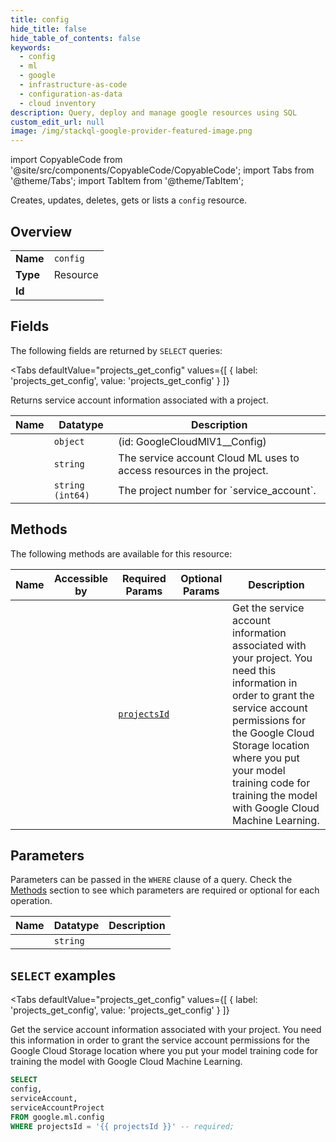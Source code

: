 ```yaml
--- 
title: config
hide_title: false
hide_table_of_contents: false
keywords:
  - config
  - ml
  - google
  - infrastructure-as-code
  - configuration-as-data
  - cloud inventory
description: Query, deploy and manage google resources using SQL
custom_edit_url: null
image: /img/stackql-google-provider-featured-image.png
---
```


import CopyableCode from '@site/src/components/CopyableCode/CopyableCode';
import Tabs from '@theme/Tabs';
import TabItem from '@theme/TabItem';

Creates, updates, deletes, gets or lists a <code>config</code> resource.

## Overview
<table><tbody>
<tr><td><b>Name</b></td><td><code>config</code></td></tr>
<tr><td><b>Type</b></td><td>Resource</td></tr>
<tr><td><b>Id</b></td><td><CopyableCode code="google.ml.config" /></td></tr>
</tbody></table>

## Fields

The following fields are returned by `SELECT` queries:

<Tabs
    defaultValue="projects_get_config"
    values={[
        { label: 'projects_get_config', value: 'projects_get_config' }
    ]}
>
<TabItem value="projects_get_config">

Returns service account information associated with a project.

<table>
<thead>
    <tr>
    <th>Name</th>
    <th>Datatype</th>
    <th>Description</th>
    </tr>
</thead>
<tbody>
<tr>
    <td><CopyableCode code="config" /></td>
    <td><code>object</code></td>
    <td> (id: GoogleCloudMlV1__Config)</td>
</tr>
<tr>
    <td><CopyableCode code="serviceAccount" /></td>
    <td><code>string</code></td>
    <td>The service account Cloud ML uses to access resources in the project.</td>
</tr>
<tr>
    <td><CopyableCode code="serviceAccountProject" /></td>
    <td><code>string (int64)</code></td>
    <td>The project number for `service_account`.</td>
</tr>
</tbody>
</table>
</TabItem>
</Tabs>

## Methods

The following methods are available for this resource:

<table>
<thead>
    <tr>
    <th>Name</th>
    <th>Accessible by</th>
    <th>Required Params</th>
    <th>Optional Params</th>
    <th>Description</th>
    </tr>
</thead>
<tbody>
<tr>
    <td><a href="#projects_get_config"><CopyableCode code="projects_get_config" /></a></td>
    <td><CopyableCode code="select" /></td>
    <td><a href="#parameter-projectsId"><code>projectsId</code></a></td>
    <td></td>
    <td>Get the service account information associated with your project. You need this information in order to grant the service account permissions for the Google Cloud Storage location where you put your model training code for training the model with Google Cloud Machine Learning.</td>
</tr>
</tbody>
</table>

## Parameters

Parameters can be passed in the `WHERE` clause of a query. Check the [Methods](#methods) section to see which parameters are required or optional for each operation.

<table>
<thead>
    <tr>
    <th>Name</th>
    <th>Datatype</th>
    <th>Description</th>
    </tr>
</thead>
<tbody>
<tr id="parameter-projectsId">
    <td><CopyableCode code="projectsId" /></td>
    <td><code>string</code></td>
    <td></td>
</tr>
</tbody>
</table>

## `SELECT` examples

<Tabs
    defaultValue="projects_get_config"
    values={[
        { label: 'projects_get_config', value: 'projects_get_config' }
    ]}
>
<TabItem value="projects_get_config">

Get the service account information associated with your project. You need this information in order to grant the service account permissions for the Google Cloud Storage location where you put your model training code for training the model with Google Cloud Machine Learning.

```sql
SELECT
config,
serviceAccount,
serviceAccountProject
FROM google.ml.config
WHERE projectsId = '{{ projectsId }}' -- required;
```
</TabItem>
</Tabs>

